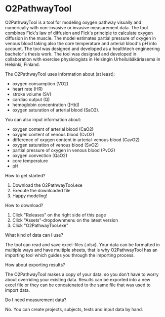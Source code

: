 # O2PathwayTool

O2PathwayTool is a tool for modeling oxygen pathway visually and numerically with non-invasive or invasive measurement data.
The tool combines Fick's law of diffusion and Fick's principle to calculate oxygen diffusion in the muscle. The model estimates
partial pressure of oxygen in venous blood taking also the core temperature and arterial blood's pH into account. The tool was 
designed and developed as a healthtech engineering bachelor's thesis work. The tool was designed and developed in collaboration 
with exercise physiologists in Helsingin Urheilulääkäriasema in Helsinki, Finland.

The O2PathwayTool uses information about (at least): 
- oxygen consumption (VO2)
- heart rate (HR)
- stroke volume (SV)
- cardiac output (Q)
- hemoglobin concentration ([Hb])
- oxygen saturation of arterial blood (SaO2). 

You can also input information about:
- oxygen content of arterial blood (CaO2)
- oxygen content of venous blood (CvO2)
- difference of oxygen content in arterial-venous blood (CavO2)
- oxygen saturation of venous blood (SvO2)
- partial pressure of oxygen in venous blood (PvO2)
- oxygen convection (QaO2)
- core temperature
- pH

How to get started?
1. Download the O2PathwayTool.exe
2. Execute the downloaded file
3. Happy modeling!
 
How to download?
1. Click "Releases" on the right side of this page
2. Click "Assets"-dropdownmenu on the latest version
3. Click "O2PathwayTool.exe"


What kind of data can I use?

The tool can read and save excel-files (.xlsx). Your data can be formatted in multiple ways and have multiple sheets, 
that is why O2PathwayTool has an importing tool which guides you through the importing process. 

How about exporting results?

The O2PathwayTool makes a copy of your data, so you don't have to worry about overriding your existing data. Results can be 
exported into a new excel file or they can be concatenated to the same file that was used to import data.

Do I need measurement data?

No. You can create projects, subjects, tests and input data by hand. 

